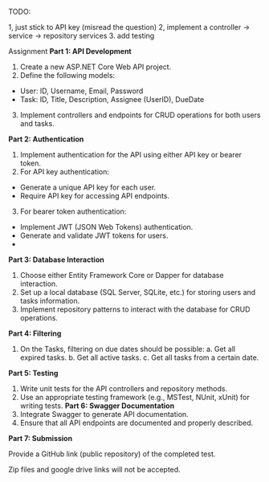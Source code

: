 ﻿TODO:

1, just stick to API key (misread the question)
2, implement a controller -> service -> repository services 
3. add testing



Assignment
**Part 1: API Development**

1. Create a new ASP.NET Core Web API project.
2. Define the following models:
- User: ID, Username, Email, Password
- Task: ID, Title, Description, Assignee (UserID), DueDate
3. Implement controllers and endpoints for CRUD operations for both users and tasks.

**Part 2: Authentication**

1. Implement authentication for the API using either API key or bearer token.
2. For API key authentication:
- Generate a unique API key for each user.
- Require API key for accessing API endpoints.
3. For bearer token authentication:
- Implement JWT (JSON Web Tokens) authentication.
- Generate and validate JWT tokens for users.
- 
**Part 3: Database Interaction**

1. Choose either Entity Framework Core or Dapper for database interaction.
2. Set up a local database (SQL Server, SQLite, etc.) for storing users and tasks information.
3. Implement repository patterns to interact with the database for CRUD operations.

**Part 4: Filtering**

1. On the Tasks, filtering on due dates should be possible:
a. Get all expired tasks.
b. Get all active tasks.
c. Get all tasks from a certain date.

**Part 5: Testing**

1. Write unit tests for the API controllers and repository methods.
2. Use an appropriate testing framework (e.g., MSTest, NUnit, xUnit) for writing tests.
**Part 6: Swagger Documentation**
1. Integrate Swagger to generate API documentation.
2. Ensure that all API endpoints are documented and properly described.

**Part 7: Submission**

Provide a GitHub link (public repository) of the completed test.

Zip files and google drive links will not be accepted.